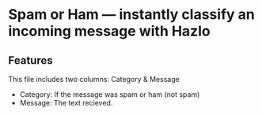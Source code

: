 # Spam or Ham — instantly classify an incoming message with Hazlo
## Features
This file includes two columns: Category & Message
- Category: If the message was spam or ham (not spam)
- Message: The text recieved.
